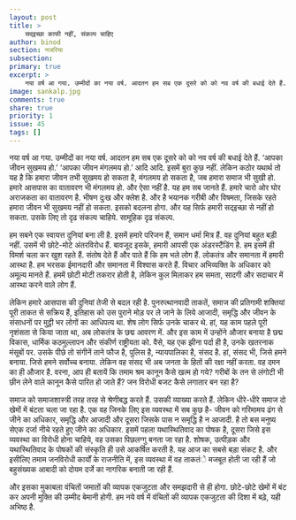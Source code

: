 ```yaml
---
layout: post
title: >
    सद्इच्छा काफी नहीं, संकल्प चाहिए
author: binod
section: नजरिया
subsection:
primary: true
excerpt: >
    नया वर्ष आ गया. उम्मीदों का नया वर्ष. आदतन हम सब एक दूसरे को को नव वर्ष की बधाई देते हैं. ‘आपका जीवन सुखमय हो.’ ‘आपका जीवन मंगलमय हो.’ आदि आदि. इसमें बुरा कुछ नहीं. लेकिन कठोर यथार्थ तो यह है कि हमारा जीवन तभी सुखमय हो सकता है, मंगलमय हो सकता है, जब हमारा समाज भी सुखी हो. हमारे आसपास का वातावरण भी मंगलमय हो. और ऐसा नहीं है. यह हम सब जानते हैं.
image: sankalp.jpg
comments: true
share: true
priority: 1
issue: 45
tags: []
---
```


नया वर्ष आ गया. उम्मीदों का नया वर्ष. आदतन हम सब एक दूसरे को को नव वर्ष की बधाई देते हैं. ‘आपका जीवन सुखमय हो.’ ‘आपका जीवन मंगलमय हो.’ आदि आदि. इसमें बुरा कुछ नहीं. लेकिन कठोर यथार्थ तो यह है कि हमारा जीवन तभी सुखमय हो सकता है, मंगलमय हो सकता है, जब हमारा समाज भी सुखी हो. हमारे आसपास का वातावरण भी मंगलमय हो. और ऐसा नहीं है. यह हम सब जानते हैं. हमारे चारो ओर घोर अराजकता का वातावरण है. भीषण दुःख और क्लेश है. और है भयानक गरीबी और विषमता, जिसके रहते हमारा जीवन भी सुखमय नहीं हो सकता. इसको बदलना होगा. और यह सिर्फ हमारी सद्इच्छा से नहीं हो सकता. उसके लिए तो दृढ संकल्प चाहिये. सामूहिक दृढ संकल्प.

हम सबने एक स्वायत्त दुनियां बना ली है. इसमें हमारे परिजन हैं, समान धर्मा मित्र हैं. वह दुनियां बहुत बड़ी नहीं. उसमें भी छोटे-मोटे अंतरविरोध हैं. बावजूद इसके, हमारी आपसी एक अंडरस्टैंडिंग है. हम इसमें ही विमर्श चला कर खुश रहते हैं. संतोष देते हैं और पाते हैं कि हम भले लोग हैं. लोकतंत्र और समानता में हमारी आस्था है. हम भरसक ईमानदारी और समानता में विश्वास करते हैं. विचार अभिव्यक्ति के अधिकार को अमूल्य मानते हैं. हममें छोटी मोटी तकरार होती है, लेकिन कुल मिलाकर हम समता, सादगी और सदाचार में आस्था करने वाले लोग हैं.

लेकिन हमारे आसपास की दुनियां तेजी से बदल रही है. पुनरुत्थानवादी ताकतें, समाज की प्रतिगामी शक्तियां पूरी ताकत से सक्रिय हैं, इतिहास को उस पुराने मोड़ पर ले जाने के लिये आजादी, समृद्धि और जीवन के संसाधनों पर मुट्ठी भर लोगों का आधिपत्य था. शेष लोग सिर्फ उनके चाकर थे. हां, यह काम पहले पूरी नृशंसता से किया जाता था, अब लोकतंत्र के छद्म आवरण में. और इस काम में उन्होंने औजार बनाया है छद्म विकास, धार्मिक कठमुल्लापन और संकीर्ण राष्ट्रीयता को. वैसे, यह एक झीना पर्दा ही है, उनके खतरनाक मंसूबों पर. उसके पीछे तो संगीनें ताने फौज है, पुलिस है, न्यायपालिका है, संसद है. हां, संसद भी, जिसे हमने बनाया. जिसे हमने सर्वोच्च बनाया. लेकिन वह संसद भी अब जनता के हितों की रक्षा नहीं करता. वह दमन का ही औजार है. वरना, आप ही बतायें कि तमाम श्रम कानून कैसे खत्म हो गये? गरीबों के तन से लंगोटी भी छीन लेने वाले कानून कैसे पारित हो जाते हैं? जन विरोधी बजट कैसे लगातार बन रहा है?

समाज को समाजशास्त्री तरह तरह से श्रेणीबद्ध करते हैं. उसकी व्याख्या करते हैं. लेकिन धीरे-धीरे समाज दो खेमों में बंटता चला जा रहा है. एक वह जिनके लिए इस व्यवस्था में सब कुछ है- जीवन को गरिमामय ढंग से जीने का अधिकार, समृद्धि और आजादी और दूसरा जिसके पास न समृद्धि है न आजादी. है तो बस मनुष्य सेएक दर्जा नीचे रहते हुए जीने का अधिकार. इसमें पहला यथास्थितिवाद का पोषक है, दूसरा जिसे इस व्यवस्था का विरोधी होना चाहिये, वह उसका पिछलग्गु बनता जा रहा है. शोषक, उत्पीड़क और यथास्थितिवाद के पोषकों की संस्कृति ही उसे आकर्षित करती है. यह आज का सबसे बड़ा संकट है. और इसीलिए तमाम जनविरोधी कार्यों के राजनीति में, इस व्यवस्था में वह ताकतंे मजबूत होती जा रही हैं जो बहुसंख्यक आबादी को दोयम दर्जे का नागरिक बनाती जा रही हैं.

और इसका मुकाबला वंचितों जमातों की व्यापक एकजुटता और समझदारी से ही होगा. छोटे-छोटे खेमों में बंट कर अपनी मुक्ति की उम्मीद बेमानी होगी. हम नये वर्ष में वंचितों की व्यापक एकजुटता की दिशा में बढ़े, यही अभिष्ठ है.
